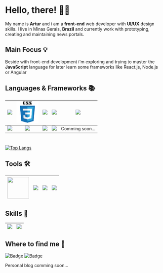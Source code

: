 

# Hello, there! 👋🏼
My name is **Artur** and i am a **front-end** web developer with **UI/UX** design skills.
I live in Minas Gerais, **Brazil** and currently work with prototyping, creating and maintaining news portals.

## Main Focus 💡
Beside with front-end development i'm exploring and trying to master the **JavaScript** language for later learn some frameworks like React.js, Node.js or Angular


## Languages & Frameworks 📚
| <img src="https://upload.wikimedia.org/wikipedia/commons/thumb/6/61/HTML5_logo_and_wordmark.svg/1200px-HTML5_logo_and_wordmark.svg.png" width="70px"> | <img src="https://raw.githubusercontent.com/devicons/devicon/0d6c64dbbf311879f7d563bfc3ccf559f9ed111c/icons/css3/css3-original-wordmark.svg" width="70"> | <img src="https://raw.githubusercontent.com/abranhe/programming-languages-logos/master/src/javascript/javascript.svg" width="70px"> | <img src="https://upload.wikimedia.org/wikipedia/commons/thumb/2/27/PHP-logo.svg/2560px-PHP-logo.svg.png" width="100px"> | <img src="https://cdn.worldvectorlogo.com/logos/bootstrap-4.svg" width="70px">
|:-:|:-:|:-:|:-:|:-:|
<img src="https://owlcarousel2.github.io/OwlCarousel2/assets/img/owl-logo.png" height="70px">| <img src="https://upload.wikimedia.org/wikipedia/commons/thumb/c/c9/JSON_vector_logo.svg/2048px-JSON_vector_logo.svg.png" width="70px">| <img src="https://wallacesilva.com/blog/wp-content/uploads/2015/08/jQuery-logo.png" width="70px"> |<img src="https://byteslivres.com.br/blog/wp-content/uploads/2018/01/MySQL-Logo.png" width="70px"> |  Comming soon...

#
[![Top Langs](https://github-readme-stats.vercel.app/api/top-langs/?username=arturfber&layout=compact)](https://github.com/arturfber)


## Tools 🛠️
| <img src="https://cdn.worldvectorlogo.com/logos/figma-1.svg" width="70px" height="70px"> | <img src="https://raw.githubusercontent.com/bestofjs/bestofjs-webui/master/public/logos/vscode.svg" width="70px"> | <img src="https://raw.githubusercontent.com/detain/svg-logos/master/svg/git.svg" width="100px">|<img src="https://pbs.twimg.com/profile_images/621577553376100352/lvR3kClO_400x400.png" width="70x">
|:-:|:-:|:-:|:-:|


## Skills 💬
| <img src="https://upload.wikimedia.org/wikipedia/commons/thumb/7/7f/Responsive_Web_Design_Logo.svg/1200px-Responsive_Web_Design_Logo.svg.png" width="100px"> | <img src="https://nextgenerationtechnologies.in/uploads/page/33/thumb_750X750_ui_ux_design_logo.png" width="130px"> | 
|:-:|:-:|

## Where to find me 📌
[![Badge](https://img.shields.io/badge/-LinkedIn-%230173B1?style=for-the-badge&labelColor=230F97D2&logo=linkedin&logoColor=white&link=https://www.linkedin.com/in/artur-bernardes-42132a1a4/)](https://www.linkedin.com/in/artur-bernardes-42132a1a4/) [![Badge](https://img.shields.io/badge/-Gmail-%23BB001B?style=for-the-badge&labelColor=23BB001B&logo=gmail&logoColor=white&link=mailto:artur.fb.95@gmail.com)](mailto:artur.fb.95@gmail.com)

Personal blog comming soon...
